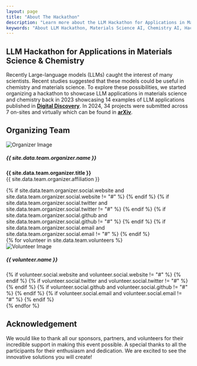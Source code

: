 ```yaml
---
layout: page
title: "About The Hackathon"
description: "Learn more about the LLM Hackathon for Applications in Materials Science & Chemistry. Discover our mission, goals, and what makes this event unique."
keywords: "About LLM Hackathon, Materials Science AI, Chemistry AI, Hackathon Mission, Event Goals"
---
```


## LLM Hackathon for Applications in Materials Science & Chemistry

Recently Large-language models (LLMs) caught the interest of many scientists. Recent studies suggested that these models could be useful in chemistry and materials science. To explore these possibilities, we started organizing a hackathon to showcase LLM applications in materials science and chemistry back in 2023 showcasing 14 examples of LLM applications published in [**Digital Discovery**](https://doi.org/10.1039/D3DD00113J). In 2024, 34 projects were submitted across 7 on-sites and virtually which can be found in [**arXiv**](https://arxiv.org/abs/2411.15221).

## Organizing Team

<div class="team-grid organizer-grid">
    <div class="team-card organizer-card">
        <img src="{{ '/assets/images/organizers/' | append: site.data.team.organizer.image | split: '/' | last | prepend: '/assets/images/organizers/' | relative_url }}" alt="Organizer Image">
        <h5>{{ site.data.team.organizer.name }}</h5>
        <p><b>{{ site.data.team.organizer.title }}</b><br>{{ site.data.team.organizer.affiliation }}</p>
        <div class="social-links">
            {% if site.data.team.organizer.social.website and site.data.team.organizer.social.website != "#" %}
            <a target="_blank" aria-label="globe" rel="noopener" href="{{ site.data.team.organizer.social.website }}"><i class="fas fa-globe"></i></a>
            {% endif %}
            {% if site.data.team.organizer.social.twitter and site.data.team.organizer.social.twitter != "#" %}
            <a target="_blank" aria-label="twitter" rel="noopener" href="{{ site.data.team.organizer.social.twitter }}"><i class="fab fa-twitter"></i></a>
            {% endif %}
            {% if site.data.team.organizer.social.github and site.data.team.organizer.social.github != "#" %}
            <a target="_blank" aria-label="github" rel="noopener" href="{{ site.data.team.organizer.social.github }}"><i class="fab fa-github"></i></a>
            {% endif %}
            {% if site.data.team.organizer.social.email and site.data.team.organizer.social.email != "#" %}
            <a aria-label="email" href="mailto:{{ site.data.team.organizer.social.email }}"><i class="fas fa-envelope"></i></a>
            {% endif %}
        </div>
    </div>
</div>

<div class="team-grid volunteer-grid">
    {% for volunteer in site.data.team.volunteers %}
    <div class="team-card volunteer-card">
        <img src="{{ volunteer.image | relative_url }}" alt="Volunteer Image">
        <h5>{{ volunteer.name }}</h5>
        <div class="social-links volunteer-social-links">
            {% if volunteer.social.website and volunteer.social.website != "#" %}
            <a target="_blank" aria-label="globe" rel="noopener" href="{{ volunteer.social.website }}"><i class="fas fa-globe"></i></a>
            {% endif %}
            {% if volunteer.social.twitter and volunteer.social.twitter != "#" %}
            <a target="_blank" aria-label="twitter" rel="noopener" href="{{ volunteer.social.twitter }}"><i class="fab fa-twitter"></i></a>
            {% endif %}
            {% if volunteer.social.github and volunteer.social.github != "#" %}
            <a target="_blank" aria-label="github" rel="noopener" href="{{ volunteer.social.github }}"><i class="fab fa-github"></i></a>
            {% endif %}
            {% if volunteer.social.email and volunteer.social.email != "#" %}
            <a aria-label="email" href="mailto:{{ volunteer.social.email }}"><i class="fas fa-envelope"></i></a>
            {% endif %}
        </div>
    </div>
    {% endfor %}
</div>

## Acknowledgement

We would like to thank all our sponsors, partners, and volunteers for their incredible support in making this event possible. A special thanks to all the participants for their enthusiasm and dedication. We are excited to see the innovative solutions you will create!
